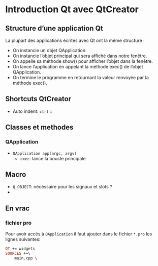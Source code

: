 # Introduction Qt avec QtCreator

## Structure d’une application Qt
La plupart des applications écrites avec Qt ont la même structure :
* On instancie un objet QApplication.
* On instancie l’objet principal qui sera affiché dans notre fenêtre.
* On appelle sa méthode show() pour afficher l’objet dans la fenêtre.
* On lance l’application en appelant la méthode exec() de l’objet QApplication.
* On termine le programme en retournant la valeur renvoyée par la méthode exec().

## Shortcuts QtCreator
* Auto indent: `ctrl` `i`

## Classes et methodes
### QApplication
* `QApplication app(argc, argv)`
  * `exec`: lance la boucle principale

## Macro
* `Q_OBJECT`: nécéssaire pour les signaux et slots ?
* 


## En vrac
### fichier pro
Pour avoir accès à `QApplication` il faut ajouter dans le fichier `*.pro` les lignes suivantes:

```pro
QT += widgets
SOURCES +=\
    main.cpp \
```